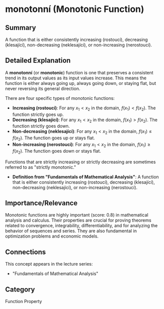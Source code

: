 # monotonní (Monotonic Function)

## Summary
A function that is either consistently increasing (rostoucí), decreasing (klesající), non-decreasing (neklesající), or non-increasing (nerostoucí).

## Detailed Explanation
A **monotonní** (or **monotonic**) function is one that preserves a consistent trend in its output values as its input values increase. This means the function is either always going up, always going down, or staying flat, but never reversing its general direction.

There are four specific types of monotonic functions:

*   **Increasing (rostoucí)**: For any $x_1 < x_2$ in the domain, $f(x_1) < f(x_2)$. The function strictly goes up.
*   **Decreasing (klesající)**: For any $x_1 < x_2$ in the domain, $f(x_1) > f(x_2)$. The function strictly goes down.
*   **Non-decreasing (neklesající)**: For any $x_1 < x_2$ in the domain, $f(x_1) \le f(x_2)$. The function goes up or stays flat.
*   **Non-increasing (nerostoucí)**: For any $x_1 < x_2$ in the domain, $f(x_1) \ge f(x_2)$. The function goes down or stays flat.

Functions that are strictly increasing or strictly decreasing are sometimes referred to as "strictly monotonic."

*   **Definition from "Fundamentals of Mathematical Analysis"**: A function that is either consistently increasing (rostoucí), decreasing (klesající), non-decreasing (neklesající), or non-increasing (nerostoucí).

## Importance/Relevance
Monotonic functions are highly important (score: 0.8) in mathematical analysis and calculus. Their properties are crucial for proving theorems related to convergence, integrability, differentiability, and for analyzing the behavior of sequences and series. They are also fundamental in optimization problems and economic models.

## Connections
This concept appears in the lecture series:
*   "Fundamentals of Mathematical Analysis"

## Category
Function Property